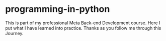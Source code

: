 # programming-in-python
This is part of my professional Meta Back-end Development course. Here I put what I have learned into practice. Thanks as you follow me through this Journey.
